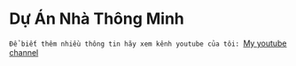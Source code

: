 # Dự Án Nhà Thông Minh


`Để biết thêm nhiều thông tin hãy xem kênh youtube của tôi: `[My youtube channel](https://www.youtube.com/@lamducthptBL/videos)
